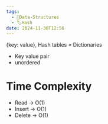 ```yaml
---
tags:
  - 🌳Data-Structures
  - 🏷️Hash
date: 2024-11-30T12:56
---
```

{key: value}, Hash tables = Dictionaries 
* Key value pair 
* unordered 

# Time Complexity
* Read  -> O(1)
* Insert  -> O(1)
* Delete -> O(1)